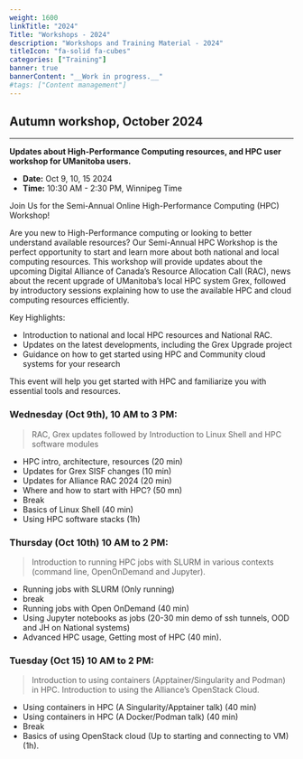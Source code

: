 ```yaml
---
weight: 1600
linkTitle: "2024"
Title: "Workshops - 2024"
description: "Workshops and Training Material - 2024"
titleIcon: "fa-solid fa-cubes"
categories: ["Training"]
banner: true
bannerContent: "__Work in progress.__"
#tags: ["Content management"]
---
```


## Autumn workshop, October 2024
---

__Updates about High-Performance Computing resources, and HPC user workshop for UManitoba users.__

* __Date:__ Oct 9, 10, 15 2024
* __Time:__ 10:30 AM - 2:30 PM, Winnipeg Time
 
Join Us for the Semi-Annual Online High-Performance Computing (HPC) Workshop!

Are you new to High-Performance computing or looking to better understand available resources? Our Semi-Annual HPC Workshop is the perfect opportunity to start and learn more about both national and local computing resources. This workshop will provide updates about the upcoming Digital Alliance of Canada’s Resource Allocation Call (RAC), news about the recent upgrade of UManitoba’s local HPC system Grex, followed by introductory sessions explaining how to use the available HPC and cloud computing resources efficiently. 

Key Highlights:

* Introduction to national and local HPC resources and National RAC.
* Updates on the latest developments, including the Grex Upgrade project
* Guidance on how to get started  using HPC and Community cloud systems for your research

This event will help you get started with HPC and familiarize you with essential tools and resources.

### __Wednesday (Oct 9th), 10 AM to 3 PM:__ 

> RAC, Grex updates followed by Introduction to Linux Shell and HPC software modules

* HPC intro, architecture, resources (20 min)
* Updates for Grex SISF changes (10 min)
* Updates for Alliance RAC 2024 (20 min)
* Where and how to start with HPC? (50 mn)
* Break
* Basics of Linux Shell (40 min)
* Using HPC software stacks (1h)

### __Thursday (Oct 10th) 10 AM to 2 PM:__ 

> Introduction to running HPC  jobs with SLURM in various contexts (command line, OpenOnDemand and Jupyter).

* Running jobs with SLURM (Only running)
* break
* Running jobs with Open OnDemand (40 min)
* Using Jupyter notebooks as jobs (20-30 min demo of ssh tunnels, OOD and JH on National systems)
* Advanced HPC usage, Getting most of HPC (40 min).

### __Tuesday (Oct 15) 10 AM to 2 PM:__ 

> Introduction to using containers (Apptainer/Singularity and Podman) in HPC. Introduction to using the Alliance’s OpenStack Cloud.

* Using containers in HPC (A Singularity/Apptainer talk) (40 min)
* Using containers in HPC (A Docker/Podman talk) (40 min)
* Break
* Basics of using OpenStack cloud (Up to starting and connecting to VM) (1h).

<!-- {{< treeview display="tree" />}} -->

<!-- Changes and update:
* Last revision: Aug 28, 2024. 
-->
